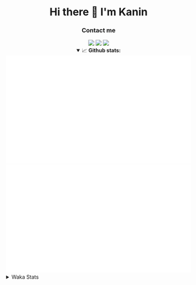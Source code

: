 <div align="center">
 <h1>Hi there 👋 I'm Kanin</h1>
 <h3>Contact me</h3>
 <a href="mailto:im@kanin.dev"><img src="https://img.shields.io/badge/gmail-%23D14836.svg?&style=for-the-badge&logo=gmail&logoColor=white"/></a>
 <a href="https://twitter.com/KaninTwt"><img src="https://img.shields.io/badge/twitter-%231DA1F2.svg?&style=for-the-badge&logo=twitter&logoColor=white"/></a>
 <a href="https://www.linkedin.com/in/KaninDev"><img src="https://img.shields.io/badge/linkedin-%230077B5.svg?&style=for-the-badge&logo=linkedin&logoColor=white"/></a>
<details open>
  <summary>📈 <b>Github stats:</b></summary>
  <img src="https://github.com/Kanin/Kanin/blob/master/scripts/GitHubStats/generated/overview.svg"/>
  <img src="https://github.com/Kanin/Kanin/blob/master/scripts/GitHubStats/generated/languages.svg"/>
</details>
</div>

<details>
 <summary>Waka Stats</summary>

<!--START_SECTION:waka-->
![Code Time](http://img.shields.io/badge/Code%20Time-3%2C030%20hrs%2032%20mins-blue)

![Profile Views](http://img.shields.io/badge/Profile%20Views-0-blue)

![Lines of code](https://img.shields.io/badge/From%20Hello%20World%20I%27ve%20Written-822.4%20thousand%20lines%20of%20code-blue)

**🐱 My GitHub Data** 

> 📦 184.3 kB Used in GitHub's Storage 
 > 
> 🏆 363 Contributions in the Year 2025
 > 
> 💼 Opted to Hire
 > 
> 📜 29 Public Repositories 
 > 
> 🔑 21 Private Repositories 
 > 
**I'm an Early 🐤** 

```text
🌞 Morning                2881 commits        ███████░░░░░░░░░░░░░░░░░░   28.71 % 
🌆 Daytime                2868 commits        ███████░░░░░░░░░░░░░░░░░░   28.58 % 
🌃 Evening                2940 commits        ███████░░░░░░░░░░░░░░░░░░   29.30 % 
🌙 Night                  1346 commits        ███░░░░░░░░░░░░░░░░░░░░░░   13.41 % 
```
📅 **I'm Most Productive on Monday** 

```text
Monday                   2028 commits        █████░░░░░░░░░░░░░░░░░░░░   20.21 % 
Tuesday                  1436 commits        ████░░░░░░░░░░░░░░░░░░░░░   14.31 % 
Wednesday                1015 commits        ███░░░░░░░░░░░░░░░░░░░░░░   10.11 % 
Thursday                 1566 commits        ████░░░░░░░░░░░░░░░░░░░░░   15.61 % 
Friday                   1627 commits        ████░░░░░░░░░░░░░░░░░░░░░   16.21 % 
Saturday                 904 commits         ██░░░░░░░░░░░░░░░░░░░░░░░   09.01 % 
Sunday                   1459 commits        ████░░░░░░░░░░░░░░░░░░░░░   14.54 % 
```


📊 **This Week I Spent My Time On** 

```text
🕑︎ Time Zone: America/New_York

💬 Programming Languages: 
Python                   41 hrs 15 mins      ██████████████████████░░░   88.16 % 
JavaScript               4 hrs 22 mins       ██░░░░░░░░░░░░░░░░░░░░░░░   09.34 % 
JSON with Comments       32 mins             ░░░░░░░░░░░░░░░░░░░░░░░░░   01.16 % 
HTML                     28 mins             ░░░░░░░░░░░░░░░░░░░░░░░░░   01.03 % 
Markdown                 2 mins              ░░░░░░░░░░░░░░░░░░░░░░░░░   00.10 % 

🔥 Editors: 
VS Code                  46 hrs 47 mins      █████████████████████████   100.00 % 

🐱‍💻 Projects: 
Bot                      31 hrs 18 mins      █████████████████░░░░░░░░   66.93 % 
Marshall                 15 hrs 28 mins      ████████░░░░░░░░░░░░░░░░░   33.07 % 
website-new              0 secs              ░░░░░░░░░░░░░░░░░░░░░░░░░   00.01 % 

💻 Operating System: 
Windows                  46 hrs 47 mins      █████████████████████████   100.00 % 
```

**I Mostly Code in Python** 

```text
Python                   33 repos            ████████████████░░░░░░░░░   63.46 % 
TypeScript               7 repos             ███░░░░░░░░░░░░░░░░░░░░░░   13.46 % 
Java                     5 repos             ██░░░░░░░░░░░░░░░░░░░░░░░   09.62 % 
HTML                     3 repos             █░░░░░░░░░░░░░░░░░░░░░░░░   05.77 % 
Kotlin                   1 repo              ░░░░░░░░░░░░░░░░░░░░░░░░░   01.92 % 
```



**Timeline**

![Lines of Code chart](https://raw.githubusercontent.com/Kanin/Kanin/master/assets/bar_graph.png)


 Last Updated on 03/10/2025 16:08:52 UTC
<!--END_SECTION:waka-->
</details>
